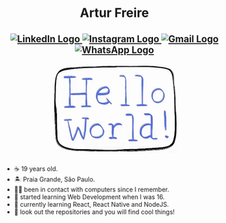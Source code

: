 <h1 align="center">
Artur Freire
</h1>

<h2 align="center">
 
<a href="https://www.linkedin.com/in/freirart"> 
  <img alt="LinkedIn Logo" src="https://img.shields.io/badge/-LinkedIn-7c01fe?style=flat-square&logo=Linkedin&logoColor=white" />
</a>
<a href="https://www.instagram.com/freirart"> 
  <img alt="Instagram Logo" src="https://img.shields.io/badge/-Instagram-7c01fe?style=flat-square&logo=Instagram&logoColor=white" />
</a>
<a href="mailto:freirart.contato@gmail.com"> 
  <img alt="Gmail Logo" src="https://img.shields.io/badge/-Gmail-7c01fe?style=flat-square&logo=Gmail&logoColor=white" />
</a>
<a href="https://api.whatsapp.com/send?phone=5512988344336&text=Olá!"> 
  <img alt="WhatsApp Logo" src="https://img.shields.io/badge/-WhatsApp-7c01fe?style=flat-square&labelColor=7c01fe&logo=whatsapp&logoColor=white" />
</a>

![greetings](https://raw.githubusercontent.com/freirart/freirart/master/resized-greetings.gif)

</h2>

- ☕ 19 years old.
- 🏝 Praia Grande, São Paulo.
- 👨‍💻 been in contact with computers since I remember. 
- 👶 started learning Web Development when I was 16.
- 🚀 currently learning React, React Native and NodeJS.
- 👀 look out the repositories and you will find cool things!
